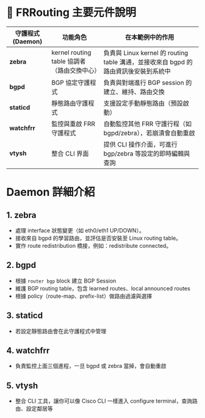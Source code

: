 # 🧩 FRRouting 主要元件說明

| 守護程式 (Daemon) | 功能角色             | 在本範例中的作用                                                    |
| ------------- | ---------------- | ----------------------------------------------------------- |
| **zebra**     | kernel routing table 協調者（路由交換中心） | 負責與 Linux kernel 的 routing table 溝通，並接收來自 bgpd 的路由資訊後安裝到系統中 |
| **bgpd**      | BGP 協定守護程式       | 負責與對端進行 BGP session 的建立、維持、路由交換                             |
| **staticd**   | 靜態路由守護程式         | 支援設定手動靜態路由（預設啟動）                                   |
| **watchfrr**  | 監控與重啟 FRR 守護程式   | 自動監控其他 FRR 守護行程（如 bgpd/zebra），若崩潰會自動重啟                      |
| **vtysh**     | 整合 CLI 界面        | 提供 CLI 操作介面，可進行 bgp/zebra 等設定的即時編輯與查詢                       |




# Daemon 詳細介紹

## 1. zebra
- 處理 interface 狀態變更（如 eth0/eth1 UP/DOWN）。
- 接收來自 bgpd 的學習路由，並評估是否安裝至 Linux routing table。
- 實作 route redistribution 橋接，例如：redistribute connected。

## 2. bgpd
- 根據 `router bgp` block 建立 BGP Session
- 維護 BGP routing table，包含 learned routes、local announced routes
- 根據 policy（route-map、prefix-list）做路由過濾與選擇

## 3. staticd
- 若設定靜態路由會在此守護程式中管理

## 4. watchfrr
- 負責監控上面三個進程，一旦 bgpd 或 zebra 當掉，會自動重啟

## 5. vtysh
- 整合 CLI 工具，讓你可以像 Cisco CLI 一樣進入 configure terminal，查詢路由、設定鄰居等